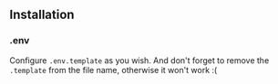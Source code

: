 ## Installation

### .env

Configure `.env.template` as you wish. And don't forget to remove the `.template` from the file name, otherwise it won't work :(
